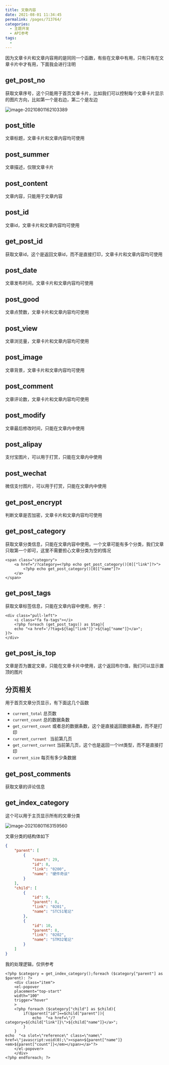 ```yaml
---
title: 文章内容
date: 2021-08-01 11:34:45
permalink: /pages/713764/
categories:
  - 主题开发
  - API参考
tags:
  - 
---
```

因为文章卡片和文章内容用的是同同一个函数，有些在文章中有用，只有只有在文章卡片中才有用，下面我会进行注明

## get_post_no

获取文章序号，这个只能用于首页文章卡片，比如我们可以控制每个文章卡片显示的图片方向，比如第一个是右边，第二个是左边

![image-20210801162103389](https://img.xiaoyou66.com/2021/08/01/ce6ff7517dfec.png)

## post_title

文章标题，文章卡片和文章内容均可使用

## post_summer

文章描述，仅限文章卡片

## post_content

文章内容，只能用于文章内容

## post_id

文章id，文章卡片和文章内容均可使用

## get_post_id

获取文章id，这个是返回文章id，而不是直接打印，文章卡片和文章内容均可使用

## post_date

文章发布时间，文章卡片和文章内容均可使用

## post_good

文章点赞数，文章卡片和文章内容均可使用

## post_view

文章浏览量，文章卡片和文章内容均可使用

## post_image

文章背景，文章卡片和文章内容均可使用

## post_comment

文章评论数，文章卡片和文章内容均可使用

## post_modify

文章最后修改时间，只能在文章内中使用

## post_alipay

支付宝图片，可以用于打赏，只能在文章内中使用

## post_wechat

微信支付图片，可以用于打赏，只能在文章内中使用

## get_post_encrypt

判断文章是否加密，文章卡片和文章内容均可使用

## get_post_category

获取文章分类信息，只能在文章内容中使用。一个文章可能有多个分类，我们文章只取第一个即可，这里不需要担心文章分类为空的情况

```php+HTML
<span class="category">
    <a href="/?category=<?php echo get_post_category()[0]["link"]?>">
        <?php echo get_post_category()[0]["name"]?>
    </a>
</span>
```

## get_post_tags

获取文章标签信息，只能在文章内容中使用，例子：

```php+HTML
<div class="pull-left">
    <i class="fa fa-tags"></i>
    <?php foreach (get_post_tags() as $tag){
    echo "<a href='/?tag=${tag["link"]}'>${tag["name"]}</a>";
}?>
</div>
```

## get_post_is_top

文章是否为置定文章，只能在文章卡片中使用，这个返回布尔值，我们可以显示置顶的图片

## 分页相关

用于首页文章分页显示，有下面这几个函数

- `current_total`  总页数
- `current_count` 总的数据条数
- `get_current_count` 或者总的数据条数，这个是直接返回数据条数，而不是打印
- `current_current ` 当前第几页
- `get_current_current` 当前第几页，这个也是返回一个int类型，而不是直接打印
- `current_size` 每页有多少条数据

## get_post_comments

获取文章的评论信息

## get_index_category

这个可以用于主页显示所有的文章分类



![image-20210801163159560](https://img.xiaoyou66.com/2021/08/01/b2a2d951c31cd.png)



文章分类的结构体如下

```json
{
    "parent": [
        {
            "count": 29,
            "id": 8,
            "link": "0200",
            "name": "硬件奇谈"
        }
    ],
    "child": [
        {
            "id": 9,
            "parent": 8,
            "link": "0201",
            "name": "STC51笔记"
        },
        {
            "id": 10,
            "parent": 8,
            "link": "0202",
            "name": "STM32笔记"
        }
    ]
}
```

我的处理逻辑，仅供参考

```php+HTML
<?php $category = get_index_category();foreach ($category["parent"] as $parent): ?>
    <div class="item">
    <el-popover
    placement="top-start"
    width="100"
    trigger="hover"
    >
    <?php foreach ($category["child"] as $child){
        if($parent["id"]==$child["parent"]){
            echo  "<a href=\"/?category=${child["link"]}\">${child["name"]}</a>";
        }
    }
echo  "<a slot=\"reference\" class=\"name\" href=\"javascript:void(0);\"><span>${parent["name"]}<em>${parent["count"]}</em></span></a>"?>
    </el-popover>
    </div>
<?php endforeach; ?>
```

